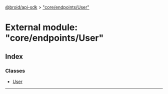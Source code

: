 [@broid/api-sdk](../README.md) > ["core/endpoints/User"](../modules/_core_endpoints_user_.md)



# External module: "core/endpoints/User"

## Index

### Classes

* [User](../classes/_core_endpoints_user_.user.md)



---
